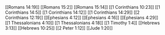 [[Romans 14:19]]
[[Romans 15:2]]
[[Romans 15:14]]
[[1 Corinthians 10:23]]
[[1 Corinthians 14:5]]
[[1 Corinthians 14:12]]
[[1 Corinthians 14:29]]
[[2 Corinthians 12:19]]
[[Ephesians 4:12]]
[[Ephesians 4:16]]
[[Ephesians 4:29]]
[[1 Thessalonians 4:10]]
[[1 Thessalonians 4:18]]
[[1 Timothy 1:4]]
[[Hebrews 3:13]]
[[Hebrews 10:25]]
[[2 Peter 1:12]]
[[Jude 1:20]]
